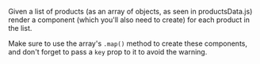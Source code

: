 Given a list of products (as an array of objects, as seen in productsData.js)
render a <Product /> component (which you'll also need to create) for each
product in the list.

Make sure to use the array's `.map()` method to create these components, and 
don't forget to pass a `key` prop to it to avoid the warning.